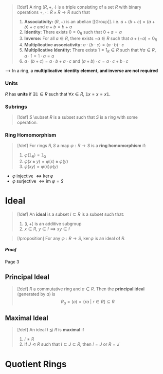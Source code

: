 >[!def]
>A ring $(R,+,\cdot)$ is a triple consisting of a set $R$ with binary operations $+,\cdot: R \times R \to R$  such that
>1. **Associativity:**   $(R, +)$ is an abelian [[Group]]. i.e. $a + (b + c) = (a + b) + c$   and   $a + b = b + a$ 
>2.  **Identity:**  There exists $0 = 0_R$ such that $0 + a = a$
>3. **Inverse:**  For all $a \in R$, there exists $-a\in R$  such that  $a + (-a) = 0_R$ 
>4. **Multiplicative associativity:**   $a \cdot (b \cdot c) = (a \cdot b) \cdot c$ 
>5. **Multiplicative Identity:**   There exists $1 = 1_{R}\in R$  such that $\forall a \in R$,   $a\cdot 1 = 1 \cdot a = a$
>6.   $a\cdot(b+c) = a\cdot b + a\cdot c$    and   $(a+b) \cdot c  = a \cdot c + b \cdot c$ 


--> In a ring, a **multiplicative identity element, and inverse are not required**

### Units 

$R$ has **units** if $\exists \mathbb{1} \in R$  such that $\forall x \in R$, $\mathbb{1}x = x=x\mathbb{1}$.

### Subrings

>[!def] 
>$S$ \subset $R$ is a subset such that $S$ is a ring with some operation.

### Ring Homomorphism

>[!def] 
>For rings $R,S$ a map $\varphi: R \to S$ is a **ring homomorphism** if:
>1. $\varphi(\mathbb{1}_R) = \mathbb{1}_S$ 
>2. $\varphi(x\pm y) = \varphi(x) \pm \varphi(y)$ 
>3. $\varphi(xy) = \varphi(x)\varphi(y)$

- $\varphi$ injective $\iff \ker \varphi$
- $\varphi$ surjective $\iff \text{im }\varphi = S$ 


# Ideal

>[!def]
>An **ideal** is a subset $I\subseteq R$ is a subset such that:
>1. $(I,+)$ is an additive subgroup
>2. $x \in R$, $y \in I \implies xy \in I$
>

>[!proposition]
>For any $\varphi : R \to S$, $\ker \varphi$ is an ideal of $R$.
##### Proof
Page 3

## Principal Ideal

>[!def]
>$R$ a commutative ring and $a \in R$. Then the **principal ideal** (generated by $a$) is
>$$R_a = (a) = \{ra \:|\: r \in R\} \subseteq R$$


## Maximal Ideal

>[!def]
>An ideal $I \trianglelefteq R$ is **maximal** if 
>1. $I \neq R$
>2. If $J \trianglelefteq R$ such that $I \subseteq J \subseteq R$, then $I=J$ or $R = J$ 


# Quotient Rings